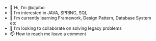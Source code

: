 - 👋 Hi, I’m @djpibo
- 👀 I’m interested in JAVA, SPRING, SQL
- 🌱 I’m currently learning Framework, Design Pattern, Database System etc
- 💞️ I’m looking to collaborate on solving legacy problems
- 📫 How to reach me leave a comment

<!---
djpibo/djpibo is a ✨ special ✨ repository because its `README.md` (this file) appears on your GitHub profile.
You can click the Preview link to take a look at your changes.
--->
